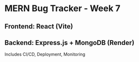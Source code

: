 # MERN Bug Tracker - Week 7

## Frontend: React (Vite)
## Backend: Express.js + MongoDB (Render)

Includes CI/CD, Deployment, Monitoring